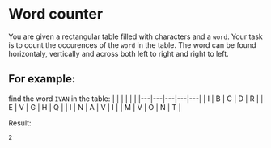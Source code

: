 # Word counter

You are given a rectangular table filled with characters and a `word`.
Your task is to count the occurences of the `word` in the table. The word can be found horizontaly, vertically and across both left to right and right to left.

## For example:

find the word `IVAN` in the table:
|   |   |   |   |   |
|---|---|---|---|---|
| I | B | C | D | R |
| E | V | G | H | Q |
| I | N | A | V | I |
| M | V | O | N | T |

Result:
```
2
```